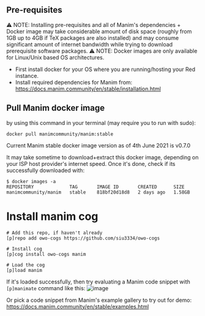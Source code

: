 ## Pre-requisites

⚠ NOTE: Installing pre-requisites and all of Manim's dependencies + Docker image may take considerable amount of disk space (roughly from 1GB up to 4GB if TeX packages are also installed) and may consume significant amount of internet bandwidth while trying to download prerequisite software packages.
⚠ NOTE: Docker images are only available for Linux/Unix based OS architectures.

* First install docker for your OS where you are running/hosting your Red instance.
* Install required dependencies for Manim from: https://docs.manim.community/en/stable/installation.html


## Pull Manim docker image

by using this command in your terminal (may require you to run with sudo):
```
docker pull manimcommunity/manim:stable
```
Current Manim stable docker image version as of 4th June 2021 is v0.7.0

It may take sometime to download+extract this docker image, depending on your ISP host provider's internet speed.
Once it's done, check if its successfully downloaded with:
```
$ docker images -a
REPOSITORY             TAG       IMAGE ID       CREATED      SIZE
manimcommunity/manim   stable    818bf20d18d8   2 days ago   1.58GB
```

# Install manim cog
```
# Add this repo, if haven't already
[p]repo add owo-cogs https://github.com/siu3334/owo-cogs

# Install cog
[p]cog install owo-cogs manim

# Load the cog
[p]load manim
```

If it's loaded successfully, then try evaluating a Manim code snippet with `[p]manimate` command like this:
![image](https://user-images.githubusercontent.com/24418520/114295266-c9cdb780-9ac1-11eb-9d43-64ae427d5c60.png)

Or pick a code snippet from Manim's example gallery to try out for demo: https://docs.manim.community/en/stable/examples.html
